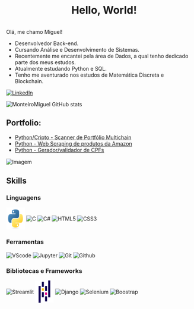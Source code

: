 <!--título-->
<div id="user-content-toc">
  <ul align="center">
    <summary><h1 style="display: inline-block">Hello, World!</h1></summary>
</div>

<!-- Presentation -->
<p>
  Olá, me chamo Miguel! 
  
  - Desenvolvedor Back-end.
  - Cursando Análise e Desenvolvimento de Sistemas. 
  - Recentemente me encantei pela área de Dados, a qual tenho dedicado parte dos meus estudos.
  - Atualmente estudando Python e SQL.
  - Tenho me aventurado nos estudos de Matemática Discreta e Blockchain.
</p> 

<!-- Links -->
[![LinkedIn](https://img.shields.io/badge/LinkedIn-0077B5?style=for-the-badge&logo=linkedin&logoColor=white)](https://www.linkedin.com/in/miguel-monteiro-3a3675231/)

<!-- GithubStats -->
![MonteiroMiguel GitHub stats](https://github-readme-stats.vercel.app/api?username=MonteiroMiguel&show_icons=true&theme=midnight-purple)

<!-- Portfolio -->
## Portfolio:
- [Python/Cripto - Scanner de Portfólio Multichain](https://github.com/MonteiroMiguel/portfolio-scanner)
- [Python - Web Scraping de produtos da Amazon](https://github.com/MonteiroMiguel/amazon-scraper)
- [Python - Gerador/validador de CPFs](https://github.com/MonteiroMiguel/gerador-de-cpfs)

<!-- GIF -->
<p align="left">
  <img align="center" src="https://i.imgur.com/VUBtXys.gif" alt="Imagem">
</p>

## Skills
<!-- Skills: Programming Languages -->
  <div style="flex-basis: 48%;">
    <h3>Linguagens</h3>
    <img align="center" alt="Python" height="60" width="50" src="https://raw.githubusercontent.com/devicons/devicon/master/icons/python/python-original.svg">
    <img align="center" alt="C" height="60" width="50" src="https://cdn.jsdelivr.net/gh/devicons/devicon@latest/icons/c/c-plain.svg"/>
    <img align="center" alt="C#" height="60" width="50" src="https://cdn.jsdelivr.net/gh/devicons/devicon@latest/icons/csharp/csharp-plain.svg" />
    <img align="center" alt="HTML5" height="60" width="50" src="https://cdn.jsdelivr.net/gh/devicons/devicon@latest/icons/html5/html5-plain-wordmark.svg">
    <img align="center" alt="CSS3" height="60" width="50" src="https://cdn.jsdelivr.net/gh/devicons/devicon@latest/icons/css3/css3-plain-wordmark.svg" />
          
          
  </div>
  
  <!-- Skills: Tools & Frameworks -->
  <div style="flex-basis: 48%;">
    <h3>Ferramentas</h3>
    <img align="center" alt="VScode" height="60" width="50" src="https://cdn.jsdelivr.net/gh/devicons/devicon/icons/vscode/vscode-original.svg">
    <img align="center" alt="Jupyter" height="60" width="50" src="https://cdn.jsdelivr.net/gh/devicons/devicon/icons/jupyter/jupyter-original.svg">
    <img align="center" alt="Git" height="60" width="50" src="https://cdn.jsdelivr.net/gh/devicons/devicon/icons/git/git-original.svg">
    <img align="center" alt="Github" height="60" width="50" src="https://cdn.jsdelivr.net/gh/devicons/devicon/icons/github/github-original.svg">
  </div>
  
  <!-- Skills: Libraries -->
  <div style="flex-basis: 48%;">
    <h3>Bibliotecas e Frameworks</h3>
    <img align="center" alt="Streamlit" width="50" height="60" src="https://cdn.jsdelivr.net/gh/devicons/devicon@latest/icons/streamlit/streamlit-plain-wordmark.svg"/>      
    <img align="center" alt="Pandas" width="50" height="60" src="https://raw.githubusercontent.com/devicons/devicon/2ae2a900d2f041da66e950e4d48052658d850630/icons/pandas/pandas-original.svg"/>
    <img align="center" alt="Django" width="50" height="60" src="https://cdn.jsdelivr.net/gh/devicons/devicon@latest/icons/django/django-plain-wordmark.svg" />
    <img align="center" alt="Selenium" width="50" height="60" src="https://cdn.jsdelivr.net/gh/devicons/devicon/icons/selenium/selenium-original.svg"/>
    <img align="center" alt="Boostrap" width="50" height="60" src="https://cdn.jsdelivr.net/gh/devicons/devicon@latest/icons/bootstrap/bootstrap-original.svg" />
          
  </div>



